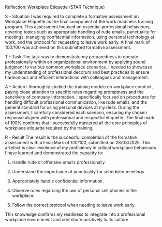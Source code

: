 Reflection: Workplace Etiquette (STAR Technique)

S - Situation
I was required to complete a formative assessment on Workplace Etiquette as the final component of the work readiness training program. This assessment focused on essential professional behaviours, covering topics such as appropriate handling of rude emails, punctuality for meetings, managing confidential information, using personal technology at work, and the protocol for requesting to leave work early. A final mark of 100/100 was achieved on this submitted formative assessment.

T - Task
The task was to demonstrate my preparedness to operate professionally within an organizational environment by applying sound judgment to various common workplace scenarios. I needed to showcase my understanding of professional decorum and best practices to ensure harmonious and efficient interactions with colleagues and management.

A - Action
I thoroughly studied the training module on workplace conduct, paying close attention to specific rules regarding promptness and the sensitivity of company information. I specifically focused on procedures for handling difficult professional communication, like rude emails, and the general standard for using personal devices at my desk. During the assessment, I carefully considered each scenario, ensuring my chosen response aligned with professional and respectful etiquette. The final mark of 100% confirms that I successfully mastered all the core principles of workplace etiquette required by the training.

R - Result
The result is the successful completion of the formative assessment with a Final Mark of 100/100, submitted on 28/03/2025. This artefact is clear evidence of my proficiency in critical workplace behaviours. I have learned and demonstrated the capacity to:

1) Handle rude or offensive emails professionally.

2) Understand the importance of punctuality for scheduled meetings.

3) Appropriately handle confidential information.

4) Observe rules regarding the use of personal cell phones in the workplace.

5) Follow the correct protocol when needing to leave work early.

This knowledge confirms my readiness to integrate into a professional workplace environment and contribute positively to its culture.
